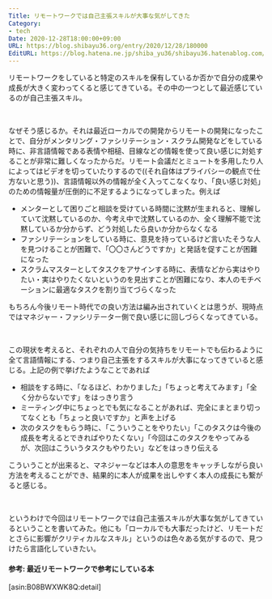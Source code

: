 ```yaml
---
Title: リモートワークでは自己主張スキルが大事な気がしてきた
Category:
- tech
Date: 2020-12-28T18:00:00+09:00
URL: https://blog.shibayu36.org/entry/2020/12/28/180000
EditURL: https://blog.hatena.ne.jp/shiba_yu36/shibayu36.hatenablog.com/atom/entry/26006613670860470
---
```


リモートワークをしていると特定のスキルを保有しているか否かで自分の成果や成長が大きく変わってくると感じてきている。その中の一つとして最近感じているのが自己主張スキル。

<br />

なぜそう感じるか。それは最近ローカルでの開発からリモートの開発になったことで、自分がメンタリング・ファシリテーション・スクラム開発などをしている時に、非言語情報である表情や相槌、目線などの情報を使って良い感じに対処することが非常に難しくなったからだ。リモート会議だとミュートを多用したり人によってはビデオを切っていたりするので((それ自体はプライバシーの観点で仕方ないと思う))、言語情報以外の情報が全く入ってこなくなり、「良い感じ対処」のための情報量が圧倒的に不足するようになってしまった。例えば

- メンターとして困りごと相談を受けている時間に沈黙が生まれると、理解していて沈黙しているのか、今考え中で沈黙しているのか、全く理解不能で沈黙しているか分からず、どう対処したら良いか分からなくなる
- ファシリテーションをしている時に、意見を持っているけど言いたそうな人を見つけることが困難で、「〇〇さんどうですか」と発話を促すことが困難になった
- スクラムマスターとしてタスクをアサインする時に、表情などから実はやりたい・実はやりたくないというのを見出すことが困難になり、本人のモチベーションに最適なタスクを割り当てづらくなった

もちろん今後リモート時代での良い方法は編み出されていくとは思うが、現時点ではマネジャー・ファシリテーター側で良い感じに回しづらくなってきている。

<br />

この現状を考えると、それぞれの人で自分の気持ちをリモートでも伝わるように全て言語情報にする、つまり自己主張をするスキルが大事になってきていると感じる。上記の例で挙げたようなことであれば

- 相談をする時に、「なるほど、わかりました」「ちょっと考えてみます」「全く分からないです」をはっきり言う
- ミーティング中にちょっとでも気になることがあれば、完全にまとまり切ってなくとも「ちょっと良いですか」と声を上げる
- 次のタスクをもらう時に、「こういうことをやりたい」「このタスクは今後の成長を考えるとできればやりたくない」「今回はこのタスクをやってみるが、次回はこういうタスクもやりたい」などをはっきり伝える

こういうことが出来ると、マネジャーなどは本人の意思をキャッチしながら良い方法を考えることができ、結果的に本人が成果を出しやすく本人の成長にも繋がると感じる。

<br />

というわけで今回はリモートワークでは自己主張スキルが大事な気がしてきているということを書いてみた。他にも「ローカルでも大事だったけど、リモートだとさらに影響がクリティカルなスキル」というのは色々ある気がするので、見つけたら言語化していきたい。


#### 参考: 最近リモートワークで参考にしている本

[asin:B08BWXWK8Q:detail]

